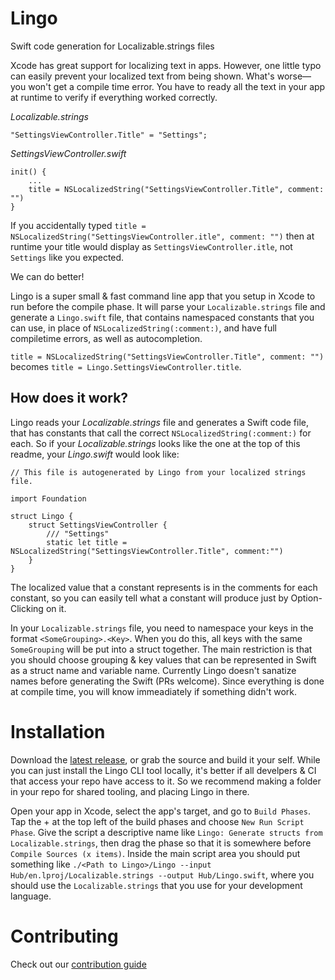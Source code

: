 # Lingo
Swift code generation for Localizable.strings files

Xcode has great support for localizing text in apps. However, one little typo can easily prevent your localized text from being shown. What's worse—you won't get a compile time error. You have to ready all the text in your app at runtime to verify if everything worked correctly.

*Localizable.strings*

```
"SettingsViewController.Title" = "Settings";
```

*SettingsViewController.swift*

```
init() {
	...
	title = NSLocalizedString("SettingsViewController.Title", comment: "")
}
```
If you accidentally typed `title = NSLocalizedString("SettingsViewController.itle", comment: "")` then at runtime your title would display as `SettingsViewController.itle`, not `Settings` like you expected.

We can do better!

Lingo is a super small & fast command line app that you setup in Xcode to run before the compile phase. It will parse your `Localizable.strings` file and generate a `Lingo.swift` file, that contains namespaced constants that you can use, in place of `NSLocalizedString(:comment:)`, and have full compiletime errors, as well as autocompletion.

`title = NSLocalizedString("SettingsViewController.Title", comment: "")` becomes `title = Lingo.SettingsViewController.title`.

## How does it work?
Lingo reads your *Localizable.strings* file and generates a Swift code file, that has constants that call the correct `NSLocalizedString(:comment:)` for each. So if your *Localizable.strings* looks like the one at the top of this readme, your *Lingo.swift* would look like:

```
// This file is autogenerated by Lingo from your localized strings file.

import Foundation

struct Lingo {
    struct SettingsViewController {
        /// "Settings"
        static let title = NSLocalizedString("SettingsViewController.Title", comment:"")
    }
}
```

The localized value that a constant represents is in the comments for each constant, so you can easily tell what a constant will produce just by Option-Clicking on it.

In your `Localizable.strings` file, you need to namespace your keys in the format `<SomeGrouping>.<Key>`. When you do this, all keys with the same `SomeGrouping` will be put into a struct together. The main restriction is that you should choose grouping & key values that can be represented in Swift as a struct name and variable name. Currently Lingo doesn't sanatize names before generating the Swift (PRs welcome). Since everything is done at compile time, you will know immeadiately if something didn't work.

# Installation
Download the [latest release](https://github.com/Mobelux/Lingo/releases/latest), or grab the source and build it your self. While you can just install the Lingo CLI tool locally, it's better if all develpers & CI that access your repo have access to it. So we recommend making a folder in your repo for shared tooling, and placing Lingo in there.

Open your app in Xcode, select the app's target, and go to `Build Phases`. Tap the +  at the top left of the build phases and choose `New Run Script Phase`. Give the script a descriptive name like `Lingo: Generate structs from Localizable.strings`, then drag the phase so that it is somewhere before `Compile Sources (x items)`. Inside the main script area you should put something like `./<Path to Lingo>/Lingo --input Hub/en.lproj/Localizable.strings --output Hub/Lingo.swift`, where you should use the `Localizable.strings` that you use for your development language. 

# Contributing
Check out our [contribution guide](https://github.com/Mobelux/Lingo/master/CONTRIBUTING.md)
